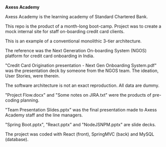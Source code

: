 <strong>Axess Academy</strong>

<p>Axess Academy is the learning academy of Standard Chartered Bank.</p>

<p> This repo is the product of a month-long boot-camp. Project was to create a mock internal site for staff on-boarding credit card clients.</p>

<p> This is an example of a conventional monolithic 3-tier architecture.</p>

<p> The reference was the Next Generation On-boarding System (NGOS) platform for credit card onboarding in India.</p>
<p> "Credit Card Origination presentation - Next Gen Onboarding System.pdf" was the presentation deck by someone from the NGOS team. The ideation, User Stories, were therein.</p>
<p> The software architecture is not an exact reproduction. All data are dummy.</p>

<p> "Project Flow.docx" and "Some notes on JIRA.txt" were the products of pre-coding planning.</p>
  
<p> "Team Presentation Slides.pptx" was the final presentation made to Axess Academy staff and the line managers. </p>

<p>"Spring Boot.pptx", "React.pptx" and "NodeJSNPM.pptx" are slide decks.</p>

<p> The project was coded with React (front), SpringMVC (back) and MySQL (database).</p>
